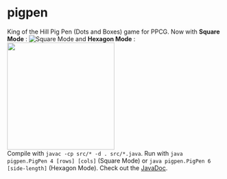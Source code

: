 # pigpen
King of the Hill Pig Pen (Dots and Boxes) game for PPCG. 
Now with **Square Mode** : ![Square Mode](http://mathworld.wolfram.com/images/eps-gif/SquareGrid_800.gif)
and **Hexagon Mode** : <img src="https://goo.gl/CFBGTS" width=250 height=250/>
<br/>Compile with `javac -cp src/* -d . src/*.java`. Run with `java pigpen.PigPen 4 [rows] [cols]` (Square Mode) or `java pigpen.PigPen 6 [side-length]` (Hexagon Mode).
Check out the [JavaDoc](http://htmlpreview.github.com/?https://github.com/geokavel/pigpen/blob/master/docs/index.html).
